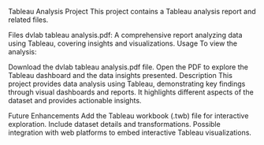 Tableau Analysis Project
This project contains a Tableau analysis report and related files.

Files
dvlab tableau analysis.pdf: A comprehensive report analyzing data using Tableau, covering insights and visualizations.
Usage
To view the analysis:

Download the dvlab tableau analysis.pdf file.
Open the PDF to explore the Tableau dashboard and the data insights presented.
Description
This project provides data analysis using Tableau, demonstrating key findings through visual dashboards and reports. It highlights different aspects of the dataset and provides actionable insights.

Future Enhancements
Add the Tableau workbook (.twb) file for interactive exploration.
Include dataset details and transformations.
Possible integration with web platforms to embed interactive Tableau visualizations.
